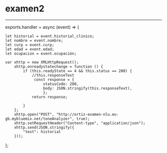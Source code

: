 # examen2

----------------------------------------

exports.handler = async (event) => {
    
    let historial = event.historial_clinico;
    let nombre = event.nombre;
    let curp = event.curp;
    let edad = event.edad;
    let ocupacion = event.ocupación;
    
    var xhttp = new XMLHttpRequest();
        xhttp.onreadystatechange = function () {
            if (this.readyState == 4 && this.status == 200) {
                //this.responseText
                 const response = {
                     statusCode: 200,
                     body: JSON.stringify(this.responseText),
                     };
                return response;
                
            }
        };
        xhttp.open("POST", "http://ortiz-examen-nlu.eu-gb.mybluemix.net/toneAnalyzer", true);
        xhttp.setRequestHeader("Content-type", "application/json");
        xhttp.send(JSON.stringify({
            "text": historial
        }));
};
